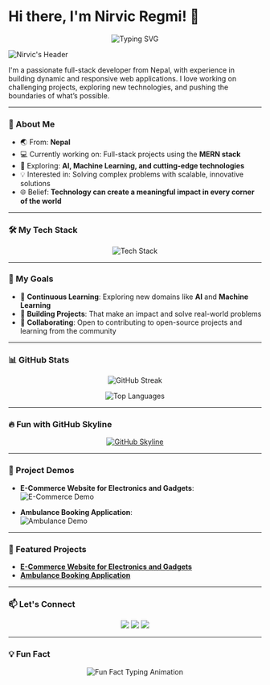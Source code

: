 # Hi there, I'm Nirvic Regmi! 👋

<p align="center">
  <img src="https://readme-typing-svg.herokuapp.com?font=Fira+Code&size=24&duration=4000&pause=1000&color=FF5733&width=900&lines=Every+day+is+a+step+forward+in+the+journey+of+growth.;Consistency+builds+greatness.;Passionate+Full-stack+Developer;Exploring+AI%2C+ML%2C+and+Cutting-edge+Technologies" alt="Typing SVG" />
</p>

![Nirvic's Header](https://media.giphy.com/media/l3q2K5jinAlChoCLS/giphy.gif)

I'm a passionate full-stack developer from Nepal, with experience in building dynamic and responsive web applications. I love working on challenging projects, exploring new technologies, and pushing the boundaries of what’s possible.

---

### 🚀 About Me

- 🌏 From: **Nepal**
- 💻 Currently working on: Full-stack projects using the **MERN stack**
- 🤖 Exploring: **AI, Machine Learning, and cutting-edge technologies**
- 💡 Interested in: Solving complex problems with scalable, innovative solutions
- 🌐 Belief: **Technology can create a meaningful impact in every corner of the world**

---

### 🛠 My Tech Stack

<p align="center">
  <img src="https://skillicons.dev/icons?i=js,ts,react,nodejs,mongodb,tailwind,cloudinary,git,vscode" alt="Tech Stack" />
</p>

---

### 🎯 My Goals
- 🧠 **Continuous Learning**: Exploring new domains like **AI** and **Machine Learning**
- 💼 **Building Projects**: That make an impact and solve real-world problems
- 💬 **Collaborating**: Open to contributing to open-source projects and learning from the community

---

### 📊 GitHub Stats

<p align="center">
  <img src="https://github-readme-streak-stats.herokuapp.com/?user=nirvicregmi&theme=radical" alt="GitHub Streak" />
</p>
<p align="center">
  <img src="https://github-readme-stats.vercel.app/api/top-langs/?username=NirvicRegmi&layout=compact&theme=radical" alt="Top Languages" />
</p>

---

### 🔥 Fun with GitHub Skyline

<p align="center">
  <a href="https://skyline.github.com/nirvicregmi/2023">
    <img src="https://skyline.github.com/nirvicregmi/2023/3d" alt="GitHub Skyline" />
  </a>
</p>

---

### 🎥 Project Demos
- **E-Commerce Website for Electronics and Gadgets**:  
  ![E-Commerce Demo](https://media.giphy.com/media/3o7bu3XilJ5BOiSGic/giphy.gif)

- **Ambulance Booking Application**:  
  ![Ambulance Demo](https://media.giphy.com/media/3o6MbsYVcoErdDHe8s/giphy.gif)

---

### 🌟 Featured Projects
- **[E-Commerce Website for Electronics and Gadgets](https://github.com/NirvicRegmi/ecommerce-website)**
- **[Ambulance Booking Application](https://github.com/NirvicRegmi/ambulance-booking-app)**

---

### 📫 Let's Connect
<p align="center">
  <a href="https://www.linkedin.com/in/nirvic-regmi-412499259/"><img src="https://img.shields.io/badge/LinkedIn-Nirvic%20Regmi-blue?style=flat-square&logo=linkedin"></a>
  <a href="mailto:nirvicregmi@gmail.com"><img src="https://img.shields.io/badge/Email-nirvicregmi%40gmail.com-red?style=flat-square&logo=gmail"></a>
  <a href="https://nirvicregmi.com.np"><img src="https://img.shields.io/badge/Portfolio-nirvicregmi.com.np-yellow?style=flat-square&logo=githubpages"></a>
</p>

---

### 💡 Fun Fact
<p align="center">
  <img src="https://readme-typing-svg.herokuapp.com?font=Fira+Code&duration=3000&pause=1000&color=F7A800&center=true&width=700&lines=I+love+exploring+AI+%26+ML+while+building+cool+projects!" alt="Fun Fact Typing Animation" />
</p>
